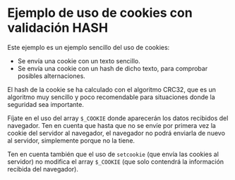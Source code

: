 # Ejemplo de uso de cookies con validación HASH

Este ejemplo es un ejemplo sencillo del uso de cookies:

* Se envía una cookie con un texto sencillo.
* Se envía una cookie con un hash de dicho texto, para comprobar posibles alternaciones.

El hash de la cookie se ha calculado con el algoritmo CRC32, que es un algoritmo muy sencillo y poco recomendable para situaciones donde la seguridad sea importante.

Fíjate en el uso del array `$_COOKIE` donde aparecerán los datos recibidos del navegador. Ten en cuenta que hasta que no se envíe por primera vez la cookie del servidor al navegador, el navegador no podrá enviarla de nuevo al servidor, simplemente porque no la tiene. 

Ten en cuenta también que el uso de `setcookie` (que envía las cookies al servidor) no modifica el array `$_COOKIE` (que solo contendrá la información recibida del navegador).
